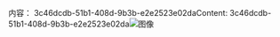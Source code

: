 <span data-ttu-id="d9b77-101">内容： 3c46dcdb-51b1-408d-9b3b-e2e2523e02da</span><span class="sxs-lookup"><span data-stu-id="d9b77-101">Content: 3c46dcdb-51b1-408d-9b3b-e2e2523e02da</span></span>![图像](9d7daeee-4525-4c81-9235-e5a5872f5b02.png)
